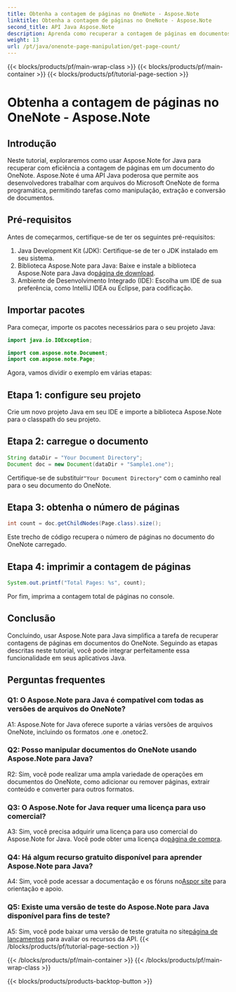 ```yaml
---
title: Obtenha a contagem de páginas no OneNote - Aspose.Note
linktitle: Obtenha a contagem de páginas no OneNote - Aspose.Note
second_title: API Java Aspose.Note
description: Aprenda como recuperar a contagem de páginas em documentos do OneNote usando Aspose.Note para Java. Este tutorial passo a passo orienta você durante o processo sem esforço.
weight: 13
url: /pt/java/onenote-page-manipulation/get-page-count/
---
```


{{< blocks/products/pf/main-wrap-class >}}
{{< blocks/products/pf/main-container >}}
{{< blocks/products/pf/tutorial-page-section >}}

# Obtenha a contagem de páginas no OneNote - Aspose.Note

## Introdução

Neste tutorial, exploraremos como usar Aspose.Note for Java para recuperar com eficiência a contagem de páginas em um documento do OneNote. Aspose.Note é uma API Java poderosa que permite aos desenvolvedores trabalhar com arquivos do Microsoft OneNote de forma programática, permitindo tarefas como manipulação, extração e conversão de documentos.

## Pré-requisitos

Antes de começarmos, certifique-se de ter os seguintes pré-requisitos:

1. Java Development Kit (JDK): Certifique-se de ter o JDK instalado em seu sistema.
2.  Biblioteca Aspose.Note para Java: Baixe e instale a biblioteca Aspose.Note para Java do[página de download](https://releases.aspose.com/note/java/).
3. Ambiente de Desenvolvimento Integrado (IDE): Escolha um IDE de sua preferência, como IntelliJ IDEA ou Eclipse, para codificação.

## Importar pacotes

Para começar, importe os pacotes necessários para o seu projeto Java:

```java
import java.io.IOException;

import com.aspose.note.Document;
import com.aspose.note.Page;
```

Agora, vamos dividir o exemplo em várias etapas:

## Etapa 1: configure seu projeto

Crie um novo projeto Java em seu IDE e importe a biblioteca Aspose.Note para o classpath do seu projeto.

## Etapa 2: carregue o documento

```java
String dataDir = "Your Document Directory";
Document doc = new Document(dataDir + "Sample1.one");
```

 Certifique-se de substituir`"Your Document Directory"` com o caminho real para o seu documento do OneNote.

## Etapa 3: obtenha o número de páginas

```java
int count = doc.getChildNodes(Page.class).size();
```

Este trecho de código recupera o número de páginas no documento do OneNote carregado.

## Etapa 4: imprimir a contagem de páginas

```java
System.out.printf("Total Pages: %s", count);
```

Por fim, imprima a contagem total de páginas no console.

## Conclusão

Concluindo, usar Aspose.Note para Java simplifica a tarefa de recuperar contagens de páginas em documentos do OneNote. Seguindo as etapas descritas neste tutorial, você pode integrar perfeitamente essa funcionalidade em seus aplicativos Java.

## Perguntas frequentes

### Q1: O Aspose.Note para Java é compatível com todas as versões de arquivos do OneNote?

A1: Aspose.Note for Java oferece suporte a várias versões de arquivos OneNote, incluindo os formatos .one e .onetoc2.

### Q2: Posso manipular documentos do OneNote usando Aspose.Note para Java?

R2: Sim, você pode realizar uma ampla variedade de operações em documentos do OneNote, como adicionar ou remover páginas, extrair conteúdo e converter para outros formatos.

### Q3: O Aspose.Note for Java requer uma licença para uso comercial?

 A3: Sim, você precisa adquirir uma licença para uso comercial do Aspose.Note for Java. Você pode obter uma licença do[página de compra](https://purchase.aspose.com/buy).

### Q4: Há algum recurso gratuito disponível para aprender Aspose.Note para Java?

A4: Sim, você pode acessar a documentação e os fóruns no[Aspor site](https://reference.aspose.com/note/java/) para orientação e apoio.

### Q5: Existe uma versão de teste do Aspose.Note para Java disponível para fins de teste?

 A5: Sim, você pode baixar uma versão de teste gratuita no site[página de lançamentos](https://releases.aspose.com/) para avaliar os recursos da API.
{{< /blocks/products/pf/tutorial-page-section >}}

{{< /blocks/products/pf/main-container >}}
{{< /blocks/products/pf/main-wrap-class >}}

{{< blocks/products/products-backtop-button >}}
